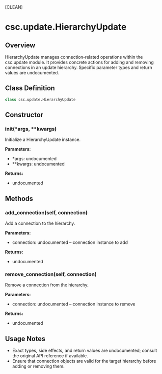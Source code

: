 [CLEAN]

# csc.update.HierarchyUpdate

## Overview
HierarchyUpdate manages connection-related operations within the csc.update module. It provides concrete actions for adding and removing connections in an update hierarchy. Specific parameter types and return values are undocumented.

## Class Definition
```python
class csc.update.HierarchyUpdate
```

## Constructor

### __init__(*args, **kwargs)
Initialize a HierarchyUpdate instance.

**Parameters:**
- *args: undocumented
- **kwargs: undocumented

**Returns:**
- undocumented

## Methods

### add_connection(self, connection)
Add a connection to the hierarchy.

**Parameters:**
- connection: undocumented – connection instance to add

**Returns:**
- undocumented

### remove_connection(self, connection)
Remove a connection from the hierarchy.

**Parameters:**
- connection: undocumented – connection instance to remove

**Returns:**
- undocumented

## Usage Notes
- Exact types, side effects, and return values are undocumented; consult the original API reference if available.
- Ensure that connection objects are valid for the target hierarchy before adding or removing them.

